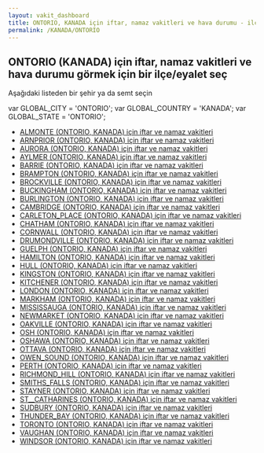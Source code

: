 ```yaml
---
layout: vakit_dashboard
title: ONTORIO, KANADA için iftar, namaz vakitleri ve hava durumu - ilçe/eyalet seç
permalink: /KANADA/ONTORIO
---
```


## ONTORIO (KANADA) için iftar, namaz vakitleri ve hava durumu  görmek için bir ilçe/eyalet seç

Aşağıdaki listeden bir şehir ya da semt seçin



  var GLOBAL_CITY = 'ONTORIO';
  var GLOBAL_COUNTRY = 'KANADA';
  var GLOBAL_STATE = 'ONTORIO';
* [ALMONTE (ONTORIO, KANADA) için iftar ve namaz vakitleri](/KANADA/ONTORIO/ALMONTE)
* [ARNPRIOR (ONTORIO, KANADA) için iftar ve namaz vakitleri](/KANADA/ONTORIO/ARNPRIOR)
* [AURORA (ONTORIO, KANADA) için iftar ve namaz vakitleri](/KANADA/ONTORIO/AURORA)
* [AYLMER (ONTORIO, KANADA) için iftar ve namaz vakitleri](/KANADA/ONTORIO/AYLMER)
* [BARRIE (ONTORIO, KANADA) için iftar ve namaz vakitleri](/KANADA/ONTORIO/BARRIE)
* [BRAMPTON (ONTORIO, KANADA) için iftar ve namaz vakitleri](/KANADA/ONTORIO/BRAMPTON)
* [BROCKVILLE (ONTORIO, KANADA) için iftar ve namaz vakitleri](/KANADA/ONTORIO/BROCKVILLE)
* [BUCKINGHAM (ONTORIO, KANADA) için iftar ve namaz vakitleri](/KANADA/ONTORIO/BUCKINGHAM)
* [BURLINGTON (ONTORIO, KANADA) için iftar ve namaz vakitleri](/KANADA/ONTORIO/BURLINGTON)
* [CAMBRIDGE (ONTORIO, KANADA) için iftar ve namaz vakitleri](/KANADA/ONTORIO/CAMBRIDGE)
* [CARLETON_PLACE (ONTORIO, KANADA) için iftar ve namaz vakitleri](/KANADA/ONTORIO/CARLETON_PLACE)
* [CHATHAM (ONTORIO, KANADA) için iftar ve namaz vakitleri](/KANADA/ONTORIO/CHATHAM)
* [CORNWALL (ONTORIO, KANADA) için iftar ve namaz vakitleri](/KANADA/ONTORIO/CORNWALL)
* [DRUMONDVILLE (ONTORIO, KANADA) için iftar ve namaz vakitleri](/KANADA/ONTORIO/DRUMONDVILLE)
* [GUELPH (ONTORIO, KANADA) için iftar ve namaz vakitleri](/KANADA/ONTORIO/GUELPH)
* [HAMILTON (ONTORIO, KANADA) için iftar ve namaz vakitleri](/KANADA/ONTORIO/HAMILTON)
* [HULL (ONTORIO, KANADA) için iftar ve namaz vakitleri](/KANADA/ONTORIO/HULL)
* [KINGSTON (ONTORIO, KANADA) için iftar ve namaz vakitleri](/KANADA/ONTORIO/KINGSTON)
* [KITCHENER (ONTORIO, KANADA) için iftar ve namaz vakitleri](/KANADA/ONTORIO/KITCHENER)
* [LONDON (ONTORIO, KANADA) için iftar ve namaz vakitleri](/KANADA/ONTORIO/LONDON)
* [MARKHAM (ONTORIO, KANADA) için iftar ve namaz vakitleri](/KANADA/ONTORIO/MARKHAM)
* [MISSISSAUGA (ONTORIO, KANADA) için iftar ve namaz vakitleri](/KANADA/ONTORIO/MISSISSAUGA)
* [NEWMARKET (ONTORIO, KANADA) için iftar ve namaz vakitleri](/KANADA/ONTORIO/NEWMARKET)
* [OAKVILLE (ONTORIO, KANADA) için iftar ve namaz vakitleri](/KANADA/ONTORIO/OAKVILLE)
* [OSH (ONTORIO, KANADA) için iftar ve namaz vakitleri](/KANADA/ONTORIO/OSH)
* [OSHAWA (ONTORIO, KANADA) için iftar ve namaz vakitleri](/KANADA/ONTORIO/OSHAWA)
* [OTTAVA (ONTORIO, KANADA) için iftar ve namaz vakitleri](/KANADA/ONTORIO/OTTAVA)
* [OWEN_SOUND (ONTORIO, KANADA) için iftar ve namaz vakitleri](/KANADA/ONTORIO/OWEN_SOUND)
* [PERTH (ONTORIO, KANADA) için iftar ve namaz vakitleri](/KANADA/ONTORIO/PERTH)
* [RICHMOND_HILL (ONTORIO, KANADA) için iftar ve namaz vakitleri](/KANADA/ONTORIO/RICHMOND_HILL)
* [SMITHS_FALLS (ONTORIO, KANADA) için iftar ve namaz vakitleri](/KANADA/ONTORIO/SMITHS_FALLS)
* [STAYNER (ONTORIO, KANADA) için iftar ve namaz vakitleri](/KANADA/ONTORIO/STAYNER)
* [ST__CATHARINES (ONTORIO, KANADA) için iftar ve namaz vakitleri](/KANADA/ONTORIO/ST__CATHARINES)
* [SUDBURY (ONTORIO, KANADA) için iftar ve namaz vakitleri](/KANADA/ONTORIO/SUDBURY)
* [THUNDER_BAY (ONTORIO, KANADA) için iftar ve namaz vakitleri](/KANADA/ONTORIO/THUNDER_BAY)
* [TORONTO (ONTORIO, KANADA) için iftar ve namaz vakitleri](/KANADA/ONTORIO/TORONTO)
* [VAUGHAN (ONTORIO, KANADA) için iftar ve namaz vakitleri](/KANADA/ONTORIO/VAUGHAN)
* [WINDSOR (ONTORIO, KANADA) için iftar ve namaz vakitleri](/KANADA/ONTORIO/WINDSOR)
</script>
<script type="text/javascript">